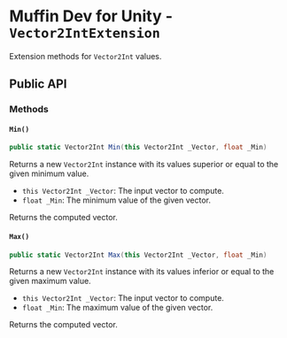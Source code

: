 # Muffin Dev for Unity - `Vector2IntExtension`

Extension methods for `Vector2Int` values.

## Public API

### Methods

#### `Min()`

```cs
public static Vector2Int Min(this Vector2Int _Vector, float _Min)
```

Returns a new `Vector2Int` instance with its values superior or equal to the given minimum value.

- `this Vector2Int _Vector`: The input vector to compute.
- `float _Min`: The minimum value of the given vector.

Returns the computed vector.

#### `Max()`

```cs
public static Vector2Int Max(this Vector2Int _Vector, float _Min)
```

Returns a new `Vector2Int` instance with its values inferior or equal to the given maximum value.

- `this Vector2Int _Vector`: The input vector to compute.
- `float _Min`: The maximum value of the given vector.

Returns the computed vector.